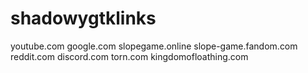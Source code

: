 # shadowygtklinks
youtube.com
google.com
slopegame.online
slope-game.fandom.com
reddit.com
discord.com
torn.com
kingdomofloathing.com
